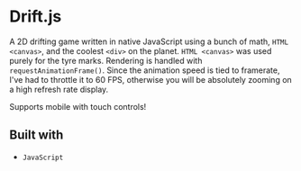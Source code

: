 # Drift.js

A 2D drifting game written in native JavaScript using a bunch of math, `HTML <canvas>`, and the coolest `<div>` on the planet. `HTML <canvas>` was used purely for the tyre marks. Rendering is handled with `requestAnimationFrame()`. Since the animation speed is tied to framerate, I've had to throttle it to 60 FPS, otherwise you will be absolutely zooming on a high refresh rate display.

Supports mobile with touch controls!

## Built with

- `JavaScript`
